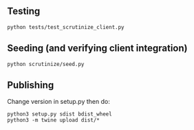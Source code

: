 ## Testing

`python tests/test_scrutinize_client.py`

## Seeding (and verifying client integration)

`python scrutinize/seed.py`

## Publishing

Change version in setup.py then do:

```
python3 setup.py sdist bdist_wheel
python3 -m twine upload dist/*
```
